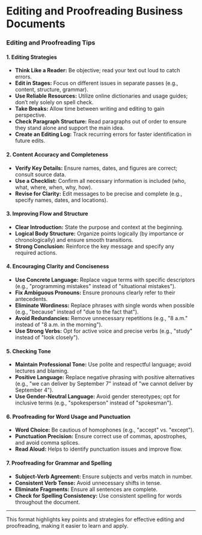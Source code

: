 # Editing and Proofreading Business Documents

### Editing and Proofreading Tips

#### 1. **Editing Strategies**
- **Think Like a Reader:** Be objective; read your text out loud to catch errors.
- **Edit in Stages:** Focus on different issues in separate passes (e.g., content, structure, grammar).
- **Use Reliable Resources:** Utilize online dictionaries and usage guides; don’t rely solely on spell check.
- **Take Breaks:** Allow time between writing and editing to gain perspective.
- **Check Paragraph Structure:** Read paragraphs out of order to ensure they stand alone and support the main idea.
- **Create an Editing Log:** Track recurring errors for faster identification in future edits.

#### 2. **Content Accuracy and Completeness**
- **Verify Key Details:** Ensure names, dates, and figures are correct; consult source data.
- **Use a Checklist:** Confirm all necessary information is included (who, what, where, when, why, how).
- **Revise for Clarity:** Edit messages to be precise and complete (e.g., specify names, dates, and locations).

#### 3. **Improving Flow and Structure**
- **Clear Introduction:** State the purpose and context at the beginning.
- **Logical Body Structure:** Organize points logically (by importance or chronologically) and ensure smooth transitions.
- **Strong Conclusion:** Reinforce the key message and specify any required actions.

#### 4. **Encouraging Clarity and Conciseness**
- **Use Concrete Language:** Replace vague terms with specific descriptors (e.g., "programming mistakes" instead of "situational mistakes").
- **Fix Ambiguous Pronouns:** Ensure pronouns clearly refer to their antecedents.
- **Eliminate Wordiness:** Replace phrases with single words when possible (e.g., "because" instead of "due to the fact that").
- **Avoid Redundancies:** Remove unnecessary repetitions (e.g., "8 a.m." instead of "8 a.m. in the morning").
- **Use Strong Verbs:** Opt for active voice and precise verbs (e.g., "study" instead of "look closely").

#### 5. **Checking Tone**
- **Maintain Professional Tone:** Use polite and respectful language; avoid lectures and blaming.
- **Positive Language:** Replace negative phrasing with positive alternatives (e.g., "we can deliver by September 7" instead of "we cannot deliver by September 4").
- **Use Gender-Neutral Language:** Avoid gender stereotypes; opt for inclusive terms (e.g., "spokesperson" instead of "spokesman").

#### 6. **Proofreading for Word Usage and Punctuation**
- **Word Choice:** Be cautious of homophones (e.g., "accept" vs. "except").
- **Punctuation Precision:** Ensure correct use of commas, apostrophes, and avoid comma splices.
- **Read Aloud:** Helps to identify punctuation issues and improve flow.

#### 7. **Proofreading for Grammar and Spelling**
- **Subject-Verb Agreement:** Ensure subjects and verbs match in number.
- **Consistent Verb Tense:** Avoid unnecessary shifts in tense.
- **Eliminate Fragments:** Ensure all sentences are complete.
- **Check for Spelling Consistency:** Use consistent spelling for words throughout the document.

---

This format highlights key points and strategies for effective editing and proofreading, making it easier to learn and apply.